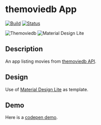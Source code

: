 # themoviedb App

[![Build](https://img.shields.io/badge/Build-0.1.0-green.svg)]()
[![Status](https://img.shields.io/badge/Status-Still_working_on-yellow.svg)]() <br>

![Themoviedb](https://www.themoviedb.org/assets/41bdcf10bbf6f84c0fc73f27b2180b95/images/v4/logos/91x81.png)
![Material Design Lite](https://github.com/google/material-design-lite/blob/mdl-1.x/docs/_assets/android-desktop.png)

## Description
An app listing movies from [themoviedb API](https://www.themoviedb.org/documentation/api).


## Design
Use of [Material Design Lite](https://getmdl.io) as template.


## Demo
Here is a [codepen demo](http://codepen.io/tocausan/full/mOmKxj/).
